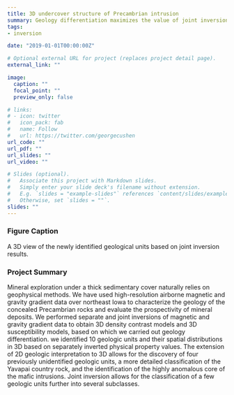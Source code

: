 ```yaml
---
title: 3D undercover structure of Precambrian intrusion
summary: Geology differentiation maximizes the value of joint inversion
tags:
- inversion

date: "2019-01-01T00:00:00Z"

# Optional external URL for project (replaces project detail page).
external_link: ""

image:
  caption: ""
  focal_point: ""
  preview_only: false

# links:
# - icon: twitter
#   icon_pack: fab
#   name: Follow
#   url: https://twitter.com/georgecushen
url_code: ""
url_pdf: ""
url_slides: ""
url_video: ""

# Slides (optional).
#   Associate this project with Markdown slides.
#   Simply enter your slide deck's filename without extension.
#   E.g. `slides = "example-slides"` references `content/slides/example-slides.md`.
#   Otherwise, set `slides = ""`.
slides: ""
---
```


### Figure Caption
A 3D view of the newly identified geological units based on joint inversion results.

### Project Summary
Mineral exploration under a thick sedimentary cover naturally relies on geophysical methods. We have used high-resolution airborne magnetic and gravity gradient data over northeast Iowa to characterize the geology of the concealed Precambrian rocks and evaluate the prospectivity of mineral deposits. We performed separate and joint inversions of magnetic and gravity gradient data to obtain 3D density contrast models and 3D susceptibility models, based on which we carried out geology differentiation. we identified 10 geologic units and their spatial distributions in 3D based on separately inverted physical property values. The extension of 2D geologic interpretation to 3D allows for the discovery of four previously unidentified geologic units, a more detailed classification of the Yavapai country rock, and the identification of the highly anomalous core of the mafic intrusions. Joint inversion allows for the classification of a few geologic units further into several subclasses. 
